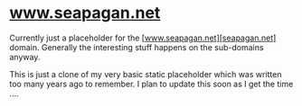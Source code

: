 # www.seapagan.net

Currently just a placeholder for the [www.seapagan.net][seapagan.net] domain.
Generally the interesting stuff happens on the sub-domains anyway.

This is just a clone of my very basic static placeholder which was written too
many years ago to remember. I plan to update this soon as I get the time ....

[seapagan.net]: https://www.seapagan.net
